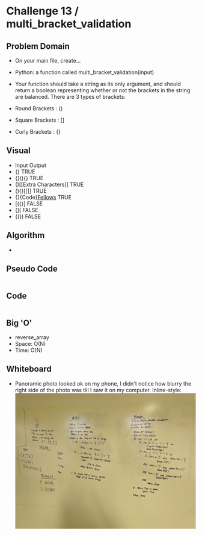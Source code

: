 # Challenge 13 / multi_bracket_validation

## Problem Domain
- On your main file, create…
- Python: a function called multi_bracket_validation(input)
- Your function should take a string as its only argument, and should return a boolean representing whether or not the brackets in the string are balanced. There are 3 types of brackets:

- Round Brackets : ()
- Square Brackets : []
- Curly Brackets : {}

## Visual
- Input	                    Output
- {}	                    TRUE
- {}(){}	                TRUE
- ()[[Extra Characters]]	TRUE
- (){}[[]]	                TRUE
- {}{Code}[Fellows](())	    TRUE
- [({}]	                    FALSE
- (](	                    FALSE
- {(})	                    FALSE

## Algorithm
- 

## Pseudo Code
```

```

## Code
```

```

## Big 'O'
- reverse_array
 - Space: O(N)
 - Time: O(N)

## Whiteboard
- Panoramic photo looked ok on my phone, I didn't notice how blurry the right side of the photo was till I saw it on my computer.
Inline-style: 
![alt text](./../../assets/multi_bracket_validation.jpg "Whiteboard")